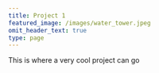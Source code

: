 ```yaml
---
title: Project 1
featured_image: /images/water_tower.jpeg
omit_header_text: true
type: page
---
```


This is where a very cool project can go
